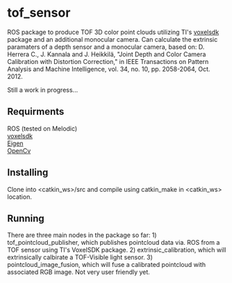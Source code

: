 # tof_sensor
ROS package to produce TOF 3D color point clouds utilizing TI's [voxelsdk](https://github.com/3dtof/voxelsdk) package and an additional monocular camera. Can calculate the extrinsic paramaters of a depth sensor and a monocular camera, based on: D. Herrera C., J. Kannala and J. Heikkilä, "Joint Depth and Color Camera Calibration with Distortion Correction," in IEEE Transactions on Pattern Analysis and Machine Intelligence, vol. 34, no. 10, pp. 2058-2064, Oct. 2012.   

Still a work in progress...

## Requirments
ROS (tested on Melodic)  
[voxelsdk](https://github.com/3dtof/voxelsdk)  
[Eigen](http://eigen.tuxfamily.org/index.php?title=Main_Page)  
[OpenCv](https://opencv.org/)

## Installing
Clone into <catkin_ws>/src and compile using catkin_make in <catkin_ws> location.   

## Running
There are three main nodes in the package so far: 1) tof_pointcloud_publisher, which publishes pointcloud data via. ROS from a TOF sensor using TI's VoxelSDK package. 2) extrinsic_calibration, which will extrinsically calbirate a TOF-Visible light sensor. 3) pointcloud_image_fusion, which will fuse a calibrated pointcloud with associated RGB image. Not very user friendly yet.   


